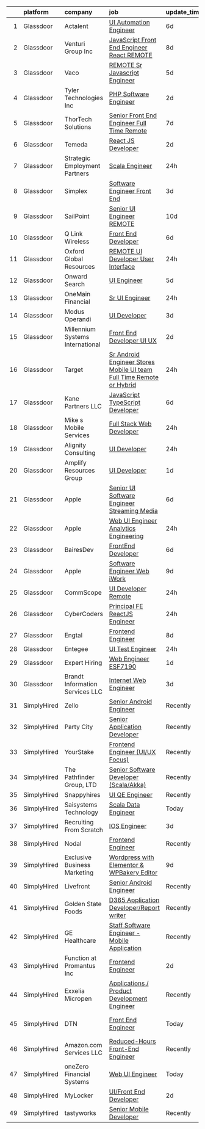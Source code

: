 

|    | platform    | company                          | job                                                                                                                                                                                                                                                                                                                                                                                                                                                                                                                                                                                                                                                                                                                                                                                                                                                                                                                                                                                                                                                                                                                                                                                                                                                                                                                                                                                      | update_time   | location               |
|---:|:------------|:---------------------------------|:-----------------------------------------------------------------------------------------------------------------------------------------------------------------------------------------------------------------------------------------------------------------------------------------------------------------------------------------------------------------------------------------------------------------------------------------------------------------------------------------------------------------------------------------------------------------------------------------------------------------------------------------------------------------------------------------------------------------------------------------------------------------------------------------------------------------------------------------------------------------------------------------------------------------------------------------------------------------------------------------------------------------------------------------------------------------------------------------------------------------------------------------------------------------------------------------------------------------------------------------------------------------------------------------------------------------------------------------------------------------------------------------|:--------------|:-----------------------|
|  1 | Glassdoor   | Actalent                         | [UI Automation Engineer](https://www.glassdoor.com/partner/jobListing.htm?pos=115&ao=1110586&s=58&guid=0000018224b510b1b21641cfe596c8bd&src=GD_JOB_AD&t=SR&vt=w&ea=1&cs=1_d5a6f396&cb=1658473222999&jobListingId=1008008704151&cpc=FAE5E775D180B2FB&jrtk=3-0-1g8iba4dckbkg801-1g8iba4dqjflt800-c61400eb551d8cdf--6NYlbfkN0ChYVx_I3yfZ_JDY3EFoivtqvi_stwnZ_kRt8Dowt_l_d1ydueao4NE-oUleRJ4yhi2hlXaz38KOpX6Ttv8sUniqF9q8h-tV9LBw_Lmt0RpqH41D1e85TM51CU8QXaYdw_gj4O6zIsgaYURo0vLyj1ynvM16OVDzGF94E2-qqXfYZdx8r6ZubTQP3S01c-mIHHjoZckCqAL8rITscMuJi43LJUsduVJ2PjopIe94sExUTAQWJjMZbEOs7z1LjrS2WF0w0ziDlJV_0i8-Rp3rcu3naUGzcLtd-5pJ9yM6Nncm4WxGp_02CdwsV_iVxImTA6QBGzbYYtf660Ve1v17IBUFXvbzD_4G99HkU0QbUgIu1JRH_VegcQlUp54kkUWAWvCE2-gI2I-VF0kEhizVr_eNA4b1Is_Lax1HrnvslgoLViUG4Y8uQVTi4x6CNtMm7Gbdnklq-T84wCK50No4OCb-x_Wp61oEAvw_2yzsxc3MUM6RsN4ZfDfigCt7gKNWJeHWnm4R5hhn0WsnRxqzokrLYsOjAcJhJc2f1GVPQZfjB9ubNvK2FwAx6CQuJriw6Vs-HrVCniyk770IGsXcxZvyjH1zBBq0-VBvUNQ-HzPmRNoD2iIKHPFcC2p7eu2Y33Tx3542yRNit4qwUOJ6jWHNGXF1y5UQQ4ZApzU65MfhThkAQ_64gvG6yh_A3wpavPJzfaAvuHrh0p5jyCwWkpYkSmOaeBr0CnhaifOWKjvC0G1k-km_VLIrkIeo0ky9HqfsyFCgzq-646VLkIj1zrX0bLnpUt0IZtMOrOQtgih6deh6D93cnc-uB9dl5lhbpQh21JtdJlQwz56d3xHBwHEWyqalQvHvzVgAd9HTqubCYRCEfCkR6M-zlnurc3pgRQ_TfZhI7Hbz5N2EdW0tq7lDUNY_C9Y7cWsKI1rfny8K0u2S5gf5vu2-n2-UcnIOpH_Id4ElLmW0_2LWEmbfRufRpd3NNwFBYA%3D)                          | 6d            | Seattle, WA            |
|  2 | Glassdoor   | Venturi Group Inc                | [JavaScript Front End Engineer  React    REMOTE](https://www.glassdoor.com/partner/jobListing.htm?pos=126&ao=1110586&s=58&guid=0000018224b510b1b21641cfe596c8bd&src=GD_JOB_AD&t=SR&vt=w&ea=1&cs=1_807a8969&cb=1658473223000&jobListingId=1008003662552&cpc=217C45A42544DB93&jrtk=3-0-1g8iba4dckbkg801-1g8iba4dqjflt800-5c933ac3a1279c96--6NYlbfkN0DiMBqcaSMT8lrn_viPgFID_2aewekq0duxyJS2DdWDl6I0UnuoC7mcAdBs-ATn3cSwn8WuNjmx-fOFLiLkCZfac4LSAhWQH4BS4WfQpMmfWlfIujQatGOSOvvTnTl0_GAf9LWOxJettPw-uzHEkq2usXGhUawsNTMoZdvMppTyITUpQ4p9Zea8cPe2h7VFa6G2WzUl8vD6-zY-DIY-nGfu5f7Rv1iiYrR8P4srxYm5mBd4VFFoE_BUESVsOisbE_jKMmSwyvnDOfwciBUQ6XqaIvS8hFTxrGaaSYZ9B7jnpI2yaJOd_BuzrrGRpIxdXd27sQbpPGlbgqtUftL6QE45UAA_GkP6ZK7KI7CpYiy11pIqCfV0hwOMHwHYXeSTV2Mwt2StG2L8mzHGrLHWeJrfFscvsdYBDpnX0h6TN27bQz0QOBO0lITE9Sg2R33X8cEvvsUxuNhe1MRaG7X2BSda_sV4mVRN8svxDXObt2SEm6pf8BgkNj-ouITyrFUJS_Y-Etm-tZa5mWBCHPs15wIHdV58dyrtvYXgGbZnDNr8-w%3D%3D)                                                                                                                                                                                                                                                                                                                                                                                                                                                    | 8d            | Remote                 |
|  3 | Glassdoor   | Vaco                             | [REMOTE  Sr  Javascript Engineer](https://www.glassdoor.com/partner/jobListing.htm?pos=127&ao=1110586&s=58&guid=0000018224b510b1b21641cfe596c8bd&src=GD_JOB_AD&t=SR&vt=w&ea=1&cs=1_3b1ca676&cb=1658473223000&jobListingId=1008009831371&cpc=8795CF9063CD573D&jrtk=3-0-1g8iba4dckbkg801-1g8iba4dqjflt800-e9c7ce847634206d--6NYlbfkN0D_sybMACCpf9B-677oK5j6rPldVB6BlrVvFjO_o-GJZbzuF-qh4PxErFUqfUsv_6tH-pTfSyuE-RswQ3Ue_Mym22RGRQoUw_Y4neaRtnSxZKLemb9Y2KFC93KwtXzSWHj-hejYU84wxAAjm__tproOlfSXRc5zUa9xGbnYu-uRZXb6wmH7on_XnfPdC3CTWGyhCfZN7ybK3Xq26QIchR9rAsTNRvpX59vHknKy6dnIxiR4dGPdwJWfMwRAJOQ2XK1cFLFxYIQCG75MVOA2eS-ng6gokEAfXwxfRKuF2zN8h01c8GOF5jq5gucZ85MoQ71qaZTzTX4jyaV5JXCO7lbSMklxaWzijdhmoNPBa8lRdc2BPdCE7R41g1vrVLAaQiPQhBSpbGH-mkQyIxxY8-UtbVNRvCHoug-n1rxbnC1NGabir_1vhge7YhWsr9px52iIBr_J0H94zxk2lCLlPkgARGe8cO5CJGJBja8fG2rKM3wqqWRM_QsmiMhJkj4sP9DmM2dTGlxFWhPTnhf7lp2__B9LfFMTi3A_8tUupeuG0g%3D%3D)                                                                                                                                                                                                                                                                                                                                                                                                                                                                   | 5d            | Remote                 |
|  4 | Glassdoor   | Tyler Technologies  Inc          | [PHP Software Engineer](https://www.glassdoor.com/partner/jobListing.htm?pos=114&ao=1110586&s=58&guid=0000018224b510b1b21641cfe596c8bd&src=GD_JOB_AD&t=SR&vt=w&cs=1_07e77e74&cb=1658473222998&jobListingId=1008015183697&cpc=39721386339D0809&jrtk=3-0-1g8iba4dckbkg801-1g8iba4dqjflt800-a86444fc347fdccb--6NYlbfkN0CeE3Wp1M-8tH35RiH3f1Z9bIMggqs9mWwktycFHRXbIf7vsqZ4_y01ylFrHTYta8MJdbhBnWI4z1QANIHVbS2zlSavcoDcNBZibE4RYrmOR1Spy219cBCRVjZGIq4GYm2LylEq8EzvvIqP3Djg02py-kMzpGWWW4dP7AzOLMtzUo7sTEw0hFnwMcfqDyCX90oEf9kzzOKv3pQdrzZUiVngjcfmj4NwwtGQo4LFJY3r0Mdk9opyHfEWDLDeoEGp0BCc8mzr1OK4aA9Fn2EFEnHNdq4YC0Ui-MdLhYizckpRzWmDIJsiO4cOl4lSnYhbXgdQI4nuy7U7CybnYFciEg17FN8WjubtIksDVuipXuypG8EWPEml7Sur5cdHggpUlQCF2UB2SaHgtOfFsc6lH6uRijmB209fu5ywEIDvER2CuttSDr48dMy45N0rt2M_cNqJ3lxUaNAWZw08neOxwMsry7GBgz4XI3QTVj8TyAQLPJD4LjBN3IlCflsBPICf6Ao-1u5utsh-7BHObqQiajXSsbIbj_di6fz-2VJOy2m9Vf73B-VFo87f)                                                                                                                                                                                                                                                                                                                                                                                                                                                                              | 2d            | Nashville, TN          |
|  5 | Glassdoor   | ThorTech Solutions               | [Senior Front End Engineer  Full Time  Remote](https://www.glassdoor.com/partner/jobListing.htm?pos=109&ao=1110586&s=58&guid=0000018224b510b1b21641cfe596c8bd&src=GD_JOB_AD&t=SR&vt=w&ea=1&cs=1_207d1f69&cb=1658473222998&jobListingId=1008005797594&cpc=84DBBAA61F05C438&jrtk=3-0-1g8iba4dckbkg801-1g8iba4dqjflt800-bafec15f1642a0e5--6NYlbfkN0C01UNaBQ680rhInzVQmCw0TGPaO4jl8CGKEaY9c_l_wjae16HMtBrYJK-2whxdflgD0O6F1TvwVdRqexH5UkmD9Veoxgf6PHjSrwwDOVXiRMxjj0_q1VCagufMCjtyDC_WKyfXRMVL8lIGxj74wWwBGFte-n0DFNSbttc_IkJn8ut3nqe1houzc096mrCL5SO5Wl_8d2AiRH229qQdxGRyVBpq48isrPKV3UrUFJMadhR56Ela7S1K-eQN6G9KNauucYLAf-HYy-_dQLl3d-L56kwUzZrhg_1KFsGG3C0dmoRfkH_phNTCv8jfYsR7yZWs8dmPm2MKyQZoJfxfg0-lNNNHDnvpUM9KBNoVsKuJLmu49hFB65Nzr9L1GbX3cR5hED6i5-DFl-RdwuVA514Ijw1oYjQcMFSv0dTpUGtlpMiGEcx4wfcyHJTfV_lr3I6YR0YBxwG_hyL3WIw_vR4dmTfdumlDAlgtoqLfXzWaZiv2wpWlHP3NyWzleVdqCFoaTTnVfUMzUKZUmqUXXfqgVy-N0QiVJZI%3D)                                                                                                                                                                                                                                                                                                                                                                                                                                                                    | 7d            | Armonk, NY             |
|  6 | Glassdoor   | Temeda                           | [React JS Developer](https://www.glassdoor.com/partner/jobListing.htm?pos=113&ao=1110586&s=58&guid=0000018224b510b1b21641cfe596c8bd&src=GD_JOB_AD&t=SR&vt=w&ea=1&cs=1_358c2647&cb=1658473222999&jobListingId=1008015128299&cpc=7F6F94E2229B3AB5&jrtk=3-0-1g8iba4dckbkg801-1g8iba4dqjflt800-7fea6778d8d634a4--6NYlbfkN0Cdyrb_-SYpjIsC7ShR4LTJruqxAexHI1Km_0W0EzpI0e4uRdYa2eAJs8btTIGmOfMYc0AIGm1oGji9xCD_BIfjoFv7WrSOeX04XFZio3b7X4jjRm4uKTkf2ibFdnFKK902wGA0oBE-4UXjpik8-xCwjIHvwxFNbNLLssPWUSLM7bGAS16chLfRc3-ChYnq_dQhWangmms9iO6LxQVc5-X3v9XgIgWuwMKLw-h4THpEVRcBb3rRTk3bc56kYtjm5yFlP2_B_jGiQtgD5fde1S-EoKGLyYWpQLfRxpInInuqmfAAYebYJdJV5Oqyzz5mkrgrH6PPQyBP8xAPjWgbTJN8-t_ETGpi8CG4-hBOlVCXMiBmQT8xXv5q7YeWdXT1L7jB_XvLC3cdI_hZWpr5_rfoZMuhlBK1fVm49XT2gnZjtLuGpuMPYV_sOFueHFbucVVwv04lllGRv5rlg_eZzFnqAyArwS49Yh8FwTxyCNAPq9epvnx202gNVvvw43XoFxY%3D)                                                                                                                                                                                                                                                                                                                                                                                                                                                                                                                              | 2d            | Remote                 |
|  7 | Glassdoor   | Strategic Employment Partners    | [Scala Engineer](https://www.glassdoor.com/partner/jobListing.htm?pos=102&ao=1110586&s=58&guid=0000018224b510b1b21641cfe596c8bd&src=GD_JOB_AD&t=SR&vt=w&ea=1&cs=1_ad663dcd&cb=1658473222997&jobListingId=1008019975065&cpc=4A43B94DDEA77FFA&jrtk=3-0-1g8iba4dckbkg801-1g8iba4dqjflt800-12403dd04711eb57--6NYlbfkN0B-fTUegnOdPWDV05CiIhIi2qlOzw6WOcAKK9Y9LqNfmkdqQGIHGuk2PQToeSx-GhqLENsqspHLA9-LyuqGwmo75M-UKUd0Xc72WxFcms9mPzGPImgX0K1DSBoJDVaBCj8tIALnrYr2aFBVHXQOQ4E5S5HVuPkY8UtQuLk5Xcd1aE3ohAXG8J9GiNE9u4hSmm7B33_IjkNLPp3Xxyj3GcuTpI0GpI60cjFqR8M9BlzFMURQgGQ6WeyxFFAguZq9WQuCIB5rV7U37Ycxiby4eFau0WWijjZt181TAxmQjsEYFMxU9I2A8w3ZUD74NoCYuE4toG27w5UPvne1U4xLukitkX4U37OEbsNxGuAzAxQ9XvR48Du0cDmvQIo0TBEnCPl-6U4dy_lQJJE2AbXnyNj0jR4GKPNWSH7obnRQuOYcurUPBdFmap23Sx3Uo-VnvJAgPZzt2Df4w7zPsFM1SgZpjTeF_DK60Abv6rH9lK6jeX3FlENf4DnqitlZa5PHMZob0icx5FZf6Q%3D%3D)                                                                                                                                                                                                                                                                                                                                                                                                                                                                                                                    | 24h           | Remote                 |
|  8 | Glassdoor   | Simplex                          | [Software Engineer   Front End](https://www.glassdoor.com/partner/jobListing.htm?pos=130&ao=1110586&s=58&guid=0000018224b510b1b21641cfe596c8bd&src=GD_JOB_AD&t=SR&vt=w&ea=1&cs=1_cf69ae2c&cb=1658473223001&jobListingId=1008012684848&cpc=4F748F1840550ABC&jrtk=3-0-1g8iba4dckbkg801-1g8iba4dqjflt800-0362bc589074df7d--6NYlbfkN0AKXGaiplK0NhmDwG5amTlm5UJ1uyQpTiT6b7Yfiq_d5IZF27rf16l0c-ZVOAEiLpO_XVoxuGoIOTMVYzQeUr8Mm61s1TsDMCLjqWiT9_84er9XyS8kVbvVQJ0Ax448YDiQJiK01xMIN8KFa5kUKHD8A26XmFwF087qvwrh9rN8Otzkkod8QBvVH7s6mqsGbH3V8aItcOv7oyRGfS53bt5hMljqYQaoQMestpVwnXHtDgGrppSBZ_hxvQKugIIdXfxZWPl2mwATPGC2rQl8ZtYia_kZVn6V-j-EErVWYjjmTKmydvLSrctyGhx_dyfGdtMLdTuJVVi8opxJG2Ad6yVkFktx21IkXtCQKCGc8zq1P3qnR-IgjXX8u-pVTLHwH7den3u_TsXbAVxT-jsgZu4fM18JXEVCCTGknweJ-CUa__pF88zeVu1X7Hxdp25DCBPfEL4A0DhyrG3AQO1YyqDz)                                                                                                                                                                                                                                                                                                                                                                                                                                                                                                                                                                 | 3d            | New York, NY           |
|  9 | Glassdoor   | SailPoint                        | [Senior UI Engineer   REMOTE](https://www.glassdoor.com/partner/jobListing.htm?pos=104&ao=1110586&s=58&guid=0000018224b510b1b21641cfe596c8bd&src=GD_JOB_AD&t=SR&vt=w&ea=1&cs=1_2e56c79b&cb=1658473222997&jobListingId=1007997950653&cpc=B101C867B3EF2D75&jrtk=3-0-1g8iba4dckbkg801-1g8iba4dqjflt800-da746abb82e598a9--6NYlbfkN0BWug6gvaDrKE_xqA98tMcayc5-27cNW3yaEpb9ne-uVwYUiDOdfuA0JB_4EmToeSQNKRGJn_mxcKaiYWs0QHVM9qcqFYQp4pJp7b-sKOEAPQGJaRfu2IQeFcJ_UhIm7j5qXlBUdIuO11klCVdEv-uMxUlYDHMoO-UhyfSPFF-hNU8j_JgI-UtLjmsPrshkMt-B0xKBUKzXm031YS2IlAEX4of6B67OKKkos5yhqdgxZ26BXFsAail4sr5kRYwlQgyvegtV1hthYr9jl0SdJ1fLmJ8ZwZKUbl7q8BDYHOG6zCwo9f505_wCWb0_tCBKLzbB_lsuGNmlqekaQ9eL7zHi4FmdPjHjb9A-PX97rI7Z9YD01FyaIrFS3mT-LoUmf8dnFExpHF-5i-EIukp0fxEpMrDg4hddleHnEljiOzkENxZea1MindVLOCOy8iC3sNVv6yhviOsFBD6bs3dEHXpBbaVXmcFBe5sN1iCsPJQy-oDDzZa-T2-yICnSFT2kIS123sHog5ljbw%3D%3D)                                                                                                                                                                                                                                                                                                                                                                                                                                                                                                       | 10d           | Remote                 |
| 10 | Glassdoor   | Q Link Wireless                  | [Front End Developer](https://www.glassdoor.com/partner/jobListing.htm?pos=118&ao=1110586&s=58&guid=0000018224b510b1b21641cfe596c8bd&src=GD_JOB_AD&t=SR&vt=w&ea=1&cs=1_3841489c&cb=1658473222999&jobListingId=1008008574780&cpc=45DC3EB807283E85&jrtk=3-0-1g8iba4dckbkg801-1g8iba4dqjflt800-25804d75621ec847--6NYlbfkN0C1n-7uwLBmXreK9Hz04i1NaXR3ByHk8AHoFYtQOHcucngvnIPUUd2dSXEGwNcW9Ip44bULkHlXVC5kmod5Vr1ccHNrsbyIilB5iBnAMYJxREXRsXXUgDREwRquOzjWN_29ej8I5ZD9Dc7v-lny0eL_gso5y2jn3ra0YMRTn9sgQG7qx-jPEH9l9AWSWEc4bhEXUvvDjsYxrjVRZf1CPALJeTCmrZH7htEf9PxG1HyhRMvT3ZDoge7krVdc-v6G4AWkD71Q7-c0vFEduPvI04vIFJNQvDaOyGV5xlEvP262P9i0VKWybDUQckyjCGJDbEJ1JoiKCa0AnQv2ruKUXJEiWzl7H5dgdWAw-WJMXj1KRa3mw8L839bQ9ocZXxzaX12KU04js8aREGJdMVQV2voN6C3NdG5iDX5xnuvXiqA-FyJ1oY-EvxMoEYtA5x0UtXory9E9iiaJQsRrnI5wsttyAF1-nj1OzeYETjLi7W75-byeRvjc2ACQh-vjwpkgzEk%3D)                                                                                                                                                                                                                                                                                                                                                                                                                                                                                                                             | 6d            | Dania Beach, FL        |
| 11 | Glassdoor   | Oxford Global Resources          | [REMOTE   UI Developer  User Interface ](https://www.glassdoor.com/partner/jobListing.htm?pos=122&ao=1110586&s=58&guid=0000018224b510b1b21641cfe596c8bd&src=GD_JOB_AD&t=SR&vt=w&ea=1&cs=1_62d29e1d&cb=1658473223000&jobListingId=1008021286072&cpc=56C4EA4A1A191A49&jrtk=3-0-1g8iba4dckbkg801-1g8iba4dqjflt800-293e85fbe69d3a5e--6NYlbfkN0D38dVY1HiwVlRJ2sgHwoll4iKvb8KzfDOOcqRKKsqQYBdEVI9w2agCyPdJw2s4TQooutrOuAD_sP5ZDYDkgWUP4vCbQ7msjzdftTPqk-kiyjRLyxTMC20cE_WC7FErNrjOfGWZMcJgk7rLlireonrya6FrqF7-GFKoFW68iW_N1X3kbwt8y7Lz1WF_7wWHXo47x36c2vB_lGDRH-9l-T6dYat1CoSW2MmVyWJ9CKOnMfrU6Zhn9Ws93ys7C0qGjOzBbZHqHVYLILEGu3G1ZwZXc9gWENpMBf2Lz_cZqFpJ2Pcb7n17LpAgeZ0Q1oqbMlH0LpsqvHNa5WVs6_LyxNjQxlPGW1ipoCJrrAidEvZOoM2jdYicqn6S4GJvlXYxzE7V8SGoCpY-4rdu8Co34r_txj6hZOzrmH56h0RXydRrXECZ5zQAPJaFVddjYY3eRmGikpAr1LAnK00Ir64_mzuw-aG-bH6srjgEAyMFrB-pEPxvagMv9x9h7TSWCyCJb7bFgQrlQLQv8keh_RK88yey)                                                                                                                                                                                                                                                                                                                                                                                                                                                                                        | 24h           | Remote                 |
| 12 | Glassdoor   | Onward Search                    | [UI Engineer](https://www.glassdoor.com/partner/jobListing.htm?pos=124&ao=1110586&s=58&guid=0000018224b510b1b21641cfe596c8bd&src=GD_JOB_AD&t=SR&vt=w&cs=1_fbf632ea&cb=1658473223000&jobListingId=1008009859114&cpc=44CD5376B8534B8F&jrtk=3-0-1g8iba4dckbkg801-1g8iba4dqjflt800-f8c9ace52ce8b0af--6NYlbfkN0B7YoEZZ2QAGDyEGGmBPAUWSHc1Mt3sMCn9FehKcWA3w8FH2hNAUDUUAF3DNhQFSEj6esjWeII3PznKFg_0DcPZIKT9K9Sb3wnDWq7pmwLDEVAlPhqYUKMh3-bjtGMpHmtrq16VI1Pv0IsS8ypgn12yN9fUmO3J3n9LkPAMKgejF9YHPtOHiUwRP-1dWQ-vgZ01QtxaFN6UcBncMRz_7UqeuQ-t4AIRWpofJFeYLye9Ok8QpGDxQdWDFZKY12LG8HR8RcvNQ_b4CiM5yUeOwjdE8W0OBFhT9fvt5rze3Z8NlexJLqQvS5ae9NStKOmfX42GZCpHj7hacbh4x1W8R4bEnCw2HDqknJ2KD3wULja8yB-b2kbQqiBgdFzn7aOt5mHcjuhxnDCZD8wO4YkQeFz7BfXwPa8TOwZ5fs9wIIv5RP9RpXjg0j-WwhqVgZTggXOAGPPQeqRIVsjc9FF7sT3-T7mXc0fvDN9kY9UfhfiiGn6dGWdCSDiJUrmsefvhzjnbk-Z4koceEs1gUrCOGcYAfiSNN8KXrnFI0skJTG23nDGnkJW2y5IOPMrQJ4qqVtOB2RlD7DXJxVNROz84j0rw0xqBhWPgTBK2ONiSDoth4EM0TTstnpayakfEPB-DUECGA02MeQG85v1sEd8BDPI9gDe382Dp9jIB9llwdWORcMJTYLkdj2gR25rrb2I9KCYdGE3e6l5HI_MIeZUJqtWkBOXFE_JseYZMK8Sy7r5op6qte3XKo8iiMQy9LRGUasKV4ZQj8au7W6eAYpqWWDZKtVdQ26UlNYKSIGw9Qrl0vb-C3oVeUrQsxg1qDhPif4tI_2XZzxK39jcA4X_zLlerrV0tUzTihQYjLNwL1r9YslLMZGXSyNAK0YXgd4kvGBwxQB8LLsovsEifibEs5tl0sMhyS1ZIrcJ1PW_n_FA46jgJiEa6ZF5mPUb1AJRCuHa_A8TmagShzc7zvNHz_grRkSmNpmKI-zx5cZP8VmBiGw%3D%3D)                            | 5d            | Novato, CA             |
| 13 | Glassdoor   | OneMain Financial                | [Sr  UI Engineer](https://www.glassdoor.com/partner/jobListing.htm?pos=103&ao=1110586&s=58&guid=0000018224b510b1b21641cfe596c8bd&src=GD_JOB_AD&t=SR&vt=w&cs=1_16c0750b&cb=1658473222997&jobListingId=1008020852221&cpc=19A63F97CDAE9B19&jrtk=3-0-1g8iba4dckbkg801-1g8iba4dqjflt800-962462d42e6d5ed1--6NYlbfkN0Bjlu5n-gv5HO0Uw8oUWkLCzq7-4ueCq4bqHo-b0jTNgEo79qTxKEF1eiLEZ0uE3qdRw9DbDjT2pXu1rVj0ato9Vylcz7iq9CVxmdWDtnmkK7hy72f0wRejuGIT90shkifNCfWCixg0wW_IeG-EPE1uhPZz4BV-1QjZHBc9W_lxG_fiJ1sPPcVoaz5J6MHYrp0rvWpS5fHTKuB0l-gJSdi5QeOPrL1z46Z3czMotbypxms5EK0QNhJajT_OhECd5tE9b5NSDQ-OA0Ng5wI3mY3BzSnZrwibL8xj_--Sy3cbdnNb7jP_UuowsbeFgPCydkZKS_jUAaX9DrD-E6lnf2ZvxCrbDpdRvnyzUp-e2mGaeVMR-p87PKbTcKM9jf78jj3-27YmBIy-oldpVgpLOkT41TldOOGJQLZHTHdp7HlVCanjCMVBZNyO3hgJqJhJTAQ%3D)                                                                                                                                                                                                                                                                                                                                                                                                                                                                                                                                                                                                      | 24h           | New York, NY           |
| 14 | Glassdoor   | Modus Operandi                   | [UI Developer](https://www.glassdoor.com/partner/jobListing.htm?pos=119&ao=1110586&s=58&guid=0000018224b510b1b21641cfe596c8bd&src=GD_JOB_AD&t=SR&vt=w&ea=1&cs=1_9595b13c&cb=1658473222999&jobListingId=1008012279362&cpc=B076152010A3B66C&jrtk=3-0-1g8iba4dckbkg801-1g8iba4dqjflt800-6fb1ae2b76a82317--6NYlbfkN0CGwIQadUnRf2nG-S9parQjdaF7W9YYm0XnFa2HJZiM1XOlFKcrMermjw0cS7YWOxT-7neEZg1m7MRItcSSvC2JzmUkUe9iOWca0o0oWtUfFgOAQBOB1iklbVA1SJLiJ5riDAZikXISLnBc0juhq6Os9JUwK7YY2JXrT042Jkm24wJgfD0ys6V_fcJ9G79XOImrJKDo_F5v7oatCHCbBBDJyxshiICEeZ85E2RUr3ZZTaq4orijtjRXOyfux8cyn50phtHs9_PE4DN_DfXb777vKgKucciTWMHauyrtutZPV6P1OHeR38QNMcfnT-XbkaPMaDxm9dPsJlTbZ0ADTQsx4g9-cWzUsQUWhgZpBDv4njO-tzKrmm0cIIACO-2Ug0FACGZgUes4WyJnXjHKNIJIaZSRzaBDoPne0zx5cqdsvM1IeV4knazUB7bH8YPqfLEkg62zOa-qthT66P2R-2iqeWL8M8Ey7YKz0jeBnanRsDc07cruzJkBgYZT4XCGsbU%3D)                                                                                                                                                                                                                                                                                                                                                                                                                                                                                                                                    | 3d            | Melbourne, FL          |
| 15 | Glassdoor   | Millennium Systems International | [Front End Developer UI UX](https://www.glassdoor.com/partner/jobListing.htm?pos=112&ao=1110586&s=58&guid=0000018224b510b1b21641cfe596c8bd&src=GD_JOB_AD&t=SR&vt=w&ea=1&cs=1_57b26cd7&cb=1658473222999&jobListingId=1008014657053&cpc=75B6770C194DCF89&jrtk=3-0-1g8iba4dckbkg801-1g8iba4dqjflt800-7461c59fc518f2d5--6NYlbfkN0CcKm41V5mY585z3dxldaVsVp_0JeE3YuEDWpj_pkfhOpMO2hPjlOuwUcEuNZVtorM0sHhkDt_Tcu9jBDCfKXJQAgXfgN1VkuQ0u7uQgk67PwqwkmITVC_MYCmmw58rIWI6uUoD6gbgH-dlIwjL2cY-E9M-9sKRRNSxbNbxh4GcL4T1qznjDd4ZgHT4nG12odNouAAS_ebevIDL1awRdakByqGKsGzptedXoTLKwZ_BFsx0WYhW34dGlD0QsygTYl56ss96Ul2WiERwcNkJ-klEdp9U73gFf1QEqtHaZcxR3lD-VoOcJNZkwgw-XMcRV2JOS3K2ST8I9YLDVAfFDmINyJ17dIumuPHmUunt_v8Y0dC-af3cGhjDRin6j-Q4V8tUt69KU6rlr93fpsM9RvKZjgdAeaLQxaJveu6t4da9jN64wUuKEOT4hU6dG4qEMgKIgrWRLm7Q6b8Mxi48qyyIzt7aToLgZomk8iJY1IDVjrOf9n8zYL4UxPYiYWJfGBM%3D)                                                                                                                                                                                                                                                                                                                                                                                                                                                                                                                       | 2d            | Remote                 |
| 16 | Glassdoor   | Target                           | [Sr  Android Engineer   Stores Mobile UI team  Full Time Remote or Hybrid ](https://www.glassdoor.com/partner/jobListing.htm?pos=107&ao=1110586&s=58&guid=0000018224b510b1b21641cfe596c8bd&src=GD_JOB_AD&t=SR&vt=w&cs=1_ccc56eaa&cb=1658473222997&jobListingId=1008021065519&cpc=1641D5D5536C06B6&jrtk=3-0-1g8iba4dckbkg801-1g8iba4dqjflt800-10aadd8ce7892304--6NYlbfkN0AgONBeCfCTVljpwzR96jFX3mtyFC--n153CYnqiKkqIbEzGownH_L0_wgVvmdp1a2Try-HdSHWc6DMldgixwjNVKL72KIYvkPyo2wTwV5b6HpnAIi9fFPuT55ZaM_exO_847-aN9YZf91RUyC3T1tPkVoYOweGoSXqNcz_K4RR22nul1nKl6DdhraSEtRjPjjQ0U_8c-1_7m7F4CYKR2vN7PSdWdQ497ERTwCzeEXYUt8Mcbu0Nr9GK3Vf2H9KhUoIvwpjp82J_Rc1cuwFdgxWQ6bR2DqQaHkR-n-qS7QGMI0_cbrYWeY_paBrrfVSWmtaWmC4NtCkEvrvO80h9m5Y7XyWfZwpYRwG34wGdt46vU_K3MB4wcMAVDjRJsWnGayTG7ft9qSPAQiN0t2FvpjCnUFS1RjbwTVAz4NT7YaW1C5_Ln-bPjlRTqZPbgfACo4%3D)                                                                                                                                                                                                                                                                                                                                                                                                                                                                                                                                            | 24h           | Brooklyn Park, MN      |
| 17 | Glassdoor   | Kane Partners LLC                | [JavaScript  TypeScript  Developer](https://www.glassdoor.com/partner/jobListing.htm?pos=129&ao=1110586&s=58&guid=0000018224b510b1b21641cfe596c8bd&src=GD_JOB_AD&t=SR&vt=w&ea=1&cs=1_d5d6df4f&cb=1658473223000&jobListingId=1008008951186&cpc=C891152315FA1AD8&jrtk=3-0-1g8iba4dckbkg801-1g8iba4dqjflt800-718565a69c7ebba0--6NYlbfkN0Cqv0TaXB1315BlNYUUsQBwFmZaS8YmtZW0EaZAmkSQkIbRnvYMG0HDioWI4uXODtWttj4FMmuSvt77WheqRyNhwIPbC_AaXM5_8bUfAevPQ0mXLq2kkpQeEWnTbW125J-dwcJJLkNsUY3YQzKJrd-mfvlunHCQcjtLeL9R51To0zzSE-yWHC8HesDS700s-911ndl48U5qwVD_nEB938clSdQ958SMyFwAzNpAXolpOAgxv_udGJ1sfTDVEjDyUXFCu1CrZEGm-TB8Rf24sKWOo2pB81U2vXAZhnDESvitWuzqD8wOH8U4c0Z538lh2blfIlExDhpji6ttjBqGFfg2aq0FsdUd3Wm-6kw4h79QLAaggeDl4EWPVfOJa3J2-QtNiu6yWkiYu-XqY862_rmPu3cMKWfd38IJ_EpCdb4ZqEbmmMgZp11K8uNhrbAOYRk88E5edf8Ixvz7MClQIJ7ZHnVrx3-fNbpCJLGg6f8oIrkLItnD46TtYtZfegCsynz46C0lqRcvrRz62lLDQYmH)                                                                                                                                                                                                                                                                                                                                                                                                                                                                                             | 6d            | Remote                 |
| 18 | Glassdoor   | Mike s Mobile Services           | [Full Stack Web Developer](https://www.glassdoor.com/partner/jobListing.htm?pos=111&ao=1110586&s=58&guid=0000018224b510b1b21641cfe596c8bd&src=GD_JOB_AD&t=SR&vt=w&ea=1&cs=1_a4077bb0&cb=1658473222998&jobListingId=1008021038192&cpc=E509DD49A6927373&jrtk=3-0-1g8iba4dckbkg801-1g8iba4dqjflt800-4cfe08b237745f18--6NYlbfkN0AkefyGwZ2gRHdzQ422G1FIXaspQDFJHSgTDOxO3nJPdhbtKXtCjZ0h4bRcDdKDFB28ARDJZc2o94d9P9uEh6v4M-brYCYdg-T--RmaVnoel5hau8ZwS7r7Ughk10DjWmCTb4Vi6IqyLbSKrF_L4IwZWbHXbTpaaryG8u95en2b9MiVzefVJlUikLooAHt2dUxB6GECGAb6iALU78lUo_wNzGdXq4reb0YUZ1KYJor6Vo4bphERsE8SvlNa1dONCJmwNcTuZSDJxKBLCnxdb9IXanxkYDwhwM7imcjE5qH01zTOvn-jPzip9Ozj3aZ1pD18rUszKTMjro4F0Fl0SWD12JjXFdY9Zoqkq-RMjoaLvPFjae4PIdZ1mHqgFNM-_yMya1MkjTVGtZllPUjUk097fAd0GETfCbMTUeYbPKarYAhFVU7ioz3-RwRFIHuL9H9GcesWbWg0Lk5deyt3ljeXMcyBSQYu7DidNbd3PGwPIwXOeYJP4_3QNDOdf1qxSk-vAlBNWUswgw%3D%3D)                                                                                                                                                                                                                                                                                                                                                                                                                                                                                                          | 24h           | Remote                 |
| 19 | Glassdoor   | Alignity Consulting              | [UI Developer](https://www.glassdoor.com/partner/jobListing.htm?pos=128&ao=1110586&s=58&guid=0000018224b510b1b21641cfe596c8bd&src=GD_JOB_AD&t=SR&vt=w&ea=1&cs=1_b175745e&cb=1658473223000&jobListingId=1008019948950&cpc=47CFDC01B3F81FAC&jrtk=3-0-1g8iba4dckbkg801-1g8iba4dqjflt800-2629e478b085fd54--6NYlbfkN0BesqVlYKpv96wEsAU7jswuCPWXKv2pRGcscBVLyP6eCO2dkYrgCvfAzh2cJgcwoa3g3DQHnZRHWBt5-3xSXi4T8S2zla8b2QIyPaDGQl1LWTu8y82VFeZ43Q6zLEnTKodF-GM9zKQ0w-UCToig9k7WgThW7J3KODtaP4RJi1zGNg6HkrpSmGLyH4Ghg4DHdt-LBlSqGgrErbLAWB4hWCMrnQbSBzXDkROA70gwHe8F6KghlQU0pObU32Y2kzSGoD_5NJvYwWo_fJWiWfZoc2boNCm7kU1RnT1MwNLwCfSsIkgYNRohMxzACMrgTDyfO4ApvcH3tqg_KwGNDlodmTJtZ99s3pTPyG4m87NQDdh2v9EA9rsfwsVe3y_v9pIzT02lmka1EG9sWRA7v6Jwi48fR8oqZWfcV6kk9MGk5KT3wJCFXLo6PSDuT-Qcmd95_m_M7itLWLS0aqQHL-24Bj56WC-NC0ZMzcbWxJ1PpGtsJTM_Von1KfSRkqpYlnSqC78%3D)                                                                                                                                                                                                                                                                                                                                                                                                                                                                                                                                    | 24h           | Remote                 |
| 20 | Glassdoor   | Amplify Resources Group          | [UI Developer](https://www.glassdoor.com/partner/jobListing.htm?pos=116&ao=1110586&s=58&guid=0000018224b510b1b21641cfe596c8bd&src=GD_JOB_AD&t=SR&vt=w&ea=1&cs=1_fcda780c&cb=1658473222999&jobListingId=1008017651988&cpc=009A9C8147DF705D&jrtk=3-0-1g8iba4dckbkg801-1g8iba4dqjflt800-cd567a43c16a27ec--6NYlbfkN0Bj_yAdXqV9sNZMluD4W1qDiC6ik-X4VekuI90LVrxgbO7wrsARndsyBaznzRY1NGOUZf0z64qeyWKyBBujbCcWgWJl2-FLIS-GvEkBRwkrAgWl1lwH1roA5MGyHsR9b1yCdRPIgeNlgeZVa3rZfqG6lAcmd8owcWi1-rpX-RKYnwJK_tOPCpiWFQHJ6e824XeOl-2oYtH4h5zrf1dB-N5JoFk27QWRKp4L4fTYjgf-SXESx3a0EUabjIg9U-6j2gmUgXesBscoRF6Gvd5yIYSdBfA9FuD9nFqS0xzCEmgawfeSR0fiK4uZHqfOQq_xNYUo6CtFHMaEABNso83aOaOzARX556_lVKSMVNvndVSdedul4GWqUdTysgpBRHb_g1ToSf1bpDEeqSrJtFFegvBEHm0xQpOwhdQqrPdM541NgeiLFRKep7BN-rcxGx6xXJG74qOqLbEaDjHw_eJ_3XqVko8YZzvI4IE6hoSTw-9nzWNghowZSl30N1IOHCLBhkONMuvCiD1kYQ%3D%3D)                                                                                                                                                                                                                                                                                                                                                                                                                                                                                                                      | 1d            | Remote                 |
| 21 | Glassdoor   | Apple                            | [Senior UI Software Engineer   Streaming Media](https://www.glassdoor.com/partner/jobListing.htm?pos=121&ao=1110586&s=58&guid=0000018224b510b1b21641cfe596c8bd&src=GD_JOB_AD&t=SR&vt=w&cs=1_98d6d9a0&cb=1658473222999&jobListingId=1008009138581&cpc=334ABAF5D42DC775&jrtk=3-0-1g8iba4dckbkg801-1g8iba4dqjflt800-53806b7304ece9b6--6NYlbfkN0BvKrLyj5gPmtZO9T8euul8TCxuuKNOtzRJOomxnwSEodTz2Bc-sPZlC5mDe-NOaJhD_Bkt0MftzXxVVhE5QSoq0j-mqEYEfrMqSTeR_Udr-rBirqwWCGI60nd54_LyahsxwlmMopjDvdJ_AyPnwAweD8pfBRa0SzlxvVlj_U8qHfD1zMeILwNVVC3h7UONIq1MMLY7IAwaWxokW5KyqUVVsjuLDuE1XIMZdaW0yziExOLdBxabec4Fm-455dL7fS_PFJ_8nx7SGKOvUlghq-zsQ4ZaR0zING5TCQV0xUrr3zQL2FeFHlSP_G6mqRyMNcinNyH_htt-epjuGibnrHZ1e8foc4YBz2SERH-6hF30LYD1lLyYuL-Fq92QmRu3fH48qa8QxQeh6JpCn3t0vW2EnZ_kav6UPcO6RjfMHIC2mXcLDiCKxbXBzGxn8JwVRC570tVcQWA__kiJxAvc6qUJXiQdLoWo_oZVSRR67usAIuPKwHYGyhoNldHSLnA2og28myyXDN51lVRecFthp-ChxlRLFqg2F0vS3eQSVTzJ9O1-NWch4o155zFEWpEu9NhqO_Mq3bByhVp9rgFg2Hz-LUw-9X02Ow-FfdNrhbJzGtv00BPzzGudxvtat8BDX43OvP6LmB8bRIglW0y_NoXzHoWHBjYtWaOWqzpPboDrpH7dzjsGOHNMwCsD1OdIZNs8QKPmKpYWAIkphal-5HWc5sAxHrb1ZzJ5ELBOSWpoxJD-j0N-mRrmdE5TT4wJdaRzPXyN4BBEB1DbES9oYarUXYVhzDcpd-lg6ewPX5IHlLdKfWPl4I329E709hETrVqXr6BHSWT7xU73O4qZjxxwcg05r9VaOs5k-ntGm4h8iZFRWhvo2UnXb7qTTzUQAha2nWvTM9zVWxIJldFmE2HhTms4rpm18tKknaukYhf0UDiGB4E0GNqLzz4uPUxcQI2EmvhTzE5CB97QJEG_ru9tcONmzOZDGAE%3D)        | 6d            | San Diego, CA          |
| 22 | Glassdoor   | Apple                            | [Web UI Engineer   Analytics Engineering](https://www.glassdoor.com/partner/jobListing.htm?pos=108&ao=1110586&s=58&guid=0000018224b510b1b21641cfe596c8bd&src=GD_JOB_AD&t=SR&vt=w&cs=1_d6619e01&cb=1658473222997&jobListingId=1008019302577&cpc=A65DF3A704A48F9B&jrtk=3-0-1g8iba4dckbkg801-1g8iba4dqjflt800-824c9eeae2ed8130--6NYlbfkN0BvKrLyj5gPmtZO9T8euul8TCxuuKNOtzRJOomxnwSEodTz2Bc-sPZl1dBMH13w-jO1aPkVKB5orZJf4nhMy5lhodg1zhO6AkYIWqEB5GRx5c1wZBQgey4AG2tLcxdhnxw-xS-38Ak0uNJSLhsGlkmxCjNjLmhvRA9-10ss4cgBpGQeC8lJAFe3Awnu4H2F7ApqweVyxyYZ6VzMhFVcS1J0KrXivdGCSTQBKqM7C9rbzvI6Ev_XuZLOH4I3DA8gsDBjPKjC-v75VuTa8jcZ4MY2avwDsevuS-2LNIplMtl13ky-mi6lBRU-yWU8WfEAMWji_CAr0iDxRW_93fM85kPVP-pporg7778Ab5LKmRexLvviZEtTSdxiGOJINNaSXrtvcZBOUOrapc6O7CcvFqQdrsWQqXFRZF7487jGZmzCMbFzMEQuv31ENwec8ohx0TFlyWVEAQ0S_OqKtegALVkLE7yzkhRDWEHj2lsDeX2mZbm4G4tQdH216BIzLzOTLo3s5yRb4Ms8B6QJfCGicBSuGs4TuyVpq5B88nga4rjppBgmM1p8C9_-e72UYYidkYQBBi7jfKyxuwyHJL_cw65O6S69MNUWFDBJbC7QAQF9qvOcNeS3aaE2Rvmhfkmsic2A6-BO1y3vz29Csx_SdTkaE1L9YvtwJXADpTpXqd5LiLsUOg-zGLqlBoV8UW76j06cujdIPrB9ncm6XiG3jxFlPtaDyR6hIJEJB6E-y_ecBuEQztEgsoZFCUwe24T7cH9jZzSc3nKYRubv3vIO51F_gNUgKsBpHz4ECcwZtReZnxQyrMjDp_61MDOHaFlZWdAQw5HX7IHRKlWGTC9gD4CQpC7XAOzcp--Oej1Z65rMy_ux0rPyWN7EwLhNxgBK7fbZN4kjVn8-MzRmqZys8LvVrtEI_0Ym-r2WtW9rzHFO14R-VbLZII_JY-vhYxi--is4hrdM9KuXVv5sKbre9LLh)                            | 24h           | Seattle, WA            |
| 23 | Glassdoor   | BairesDev                        | [FrontEnd Developer](https://www.glassdoor.com/partner/jobListing.htm?pos=120&ao=1110586&s=58&guid=0000018224b510b1b21641cfe596c8bd&src=GD_JOB_AD&t=SR&vt=w&cs=1_90496db6&cb=1658473222999&jobListingId=1008007951583&cpc=8795CF9063CD573D&jrtk=3-0-1g8iba4dckbkg801-1g8iba4dqjflt800-b053feb7bc5b25e8--6NYlbfkN0BfEGkshao4EhrCCf7LYqKO8VNtf9vkQrewuI3DmTR_-FNjQOZq6FDCm1wcPTrdsPcyRfHPY9jFXTss6eO27UfH-m6XGjW47Gq5eIR1AlAWnSJ9B3VYiGqxGHH5Nt4KwUuztMMjZKBPf2w5JsM4JzxVURvM1ZrFmFarfv5U6liQ4dIc9-9O1g6aqFJCFf297WsREog-Fdi6_fjOdM3zfyaaWvunRDXF40E9CniCSdKmoagN5QgsOwY-He52wQfWA37an2IQNjlqcc2V_F9_bAWtVLYZ6dLZ_t4pItUl2xxnrOXjpdkXFICX8YoTsBYGho2qSvDHapH3cuhXgkw0h2Ex77VztlrmLzKrbwUNkCRwIe_m1aZlNE53HooZJns0XBbpKhL5wwTdBnnKClE2z-aVMQncTpA0cRJmWinMpWE6iaLA-cnr2d1umtXNotmS4pN1VhVk7Mo84FoCXREono9Ofwx0zCQ4OTZjCkOOQvSEMCxiSyzxKdSTf0obnZid-7JbNmw3Pc-G7Z2RAc5qALrmhN58x6gI-J2I5tw06JMBLkc-2XIFwZYALogYaxA6-luLgKG6SDXWwTYTd8DUKnTX)                                                                                                                                                                                                                                                                                                                                                                                                                                                 | 6d            | Los Angeles, CA        |
| 24 | Glassdoor   | Apple                            | [Software Engineer  Web   iWork](https://www.glassdoor.com/partner/jobListing.htm?pos=110&ao=1110586&s=58&guid=0000018224b510b1b21641cfe596c8bd&src=GD_JOB_AD&t=SR&vt=w&cs=1_3a3f8804&cb=1658473222998&jobListingId=1007999357701&cpc=AC285F3A3ECA6BB0&jrtk=3-0-1g8iba4dckbkg801-1g8iba4dqjflt800-631a05936b64f3c7--6NYlbfkN0BvKrLyj5gPmtZO9T8euul8TCxuuKNOtzRJOomxnwSEodTz2Bc-sPZldQZc2B8NFppamN80sCAN2V-RnxPPMnFo90DPmFnqWDoeXgW2JQoo2Do64-A-XvTqxSX4aecnx81Lds7V40N8njFTW9czvfNivgpRh1JDFIetu2pVXE46x6Te0Dxb2QkF7WbzlP1Nkf8QWh6vUe74RsaTPqzSXmRTZj5D-xiX9y9sSFBB9o08N7nS1DRWskESqu6GUQA_Y60wXRPO7-PzC0QaEvHoPMvoXjZNpkkAv-cfxKE5zqTitO3SRyi1b3pIUXFAZHBXxj40oACNn5z9CJWZe0Vwkkgy_ph0Zzn5mWewzGyau7W0RXAvCPcpUi73cHwnglq1f1SwP7zubHWbObLhbJKCA-nIRG6lwL-yAH29LMWVah4buzCeuj5E3LRoI6Vru9kM3PWAskU84v01jZXrp7g6iXXwCDMTgB71FTkbAT8SUFKb-yspfhnqmr_iRyTZZApyhdkyNC2XcxkuUjjE7FkrPNhCKOg28cz8vN2TINqTPS5YKMoHuaZBPWdWlPxC87kN1Rfu9Z5swfzK4CMvgS_KSAKbd7HsdVt9EI9zgwMccNa865ay9VkIicNXInG1-9ZTVMcz057uWOmXlX7k_XF_u_RnmCv5bTET-KiTSZRWCiAvg0ORLQX80LjokmKNbayAndNp5BiJfg-sWP7eEs_g62Z4LVEzExe9iH1fQKpNxgtFp0VO3z19GYJhuVXeEMPq8i4bgl7G-q2Nh3ETn9zyCu2l11l4BcODKvIrb29NW-0tG211laOzOf50rIeU8BycsSTGuVqdQA7bd2JRxBGXrivj3_YuTsz6KW75WcN4xQsUxt0ZM9_Uk3s40abfYZnC-4Se3LZn0F9-e5su2CqvC3OWBrjLobBgXh27uomdXR3cf3xSFKB2xlcI5PRO9G_5IGcvSH8ueU5yZg%3D%3D)                                         | 9d            | Vancouver, WA          |
| 25 | Glassdoor   | CommScope                        | [UI Developer  Remote ](https://www.glassdoor.com/partner/jobListing.htm?pos=106&ao=1110586&s=58&guid=0000018224b510b1b21641cfe596c8bd&src=GD_JOB_AD&t=SR&vt=w&cs=1_93ad6e20&cb=1658473222997&jobListingId=1008020821167&cpc=BAEB662971763A76&jrtk=3-0-1g8iba4dckbkg801-1g8iba4dqjflt800-3af817e721eb130d--6NYlbfkN0CwPQlE_KVUWc7XgRS3UGldfhmULTx3GuLIl-6xz8KvcvTI7h49EM63c1ReKtsj9ZcJYB8_3bsHmkHGtYbaHTIPVNDsmyn4LL539G9cEjlVTYUMeIBNImGM3KT8Q9WgXyfkEz4qR2ztKz2eVr5VmUpIfFzT-RrRR2G_JWyoxXjo_eXBOGQiQCUuErGA_bBi_PcPztBW3ItLRSFfVu6pt4ukYfrjvI2gpGhNyP6v2sYW2qqDNTBvEhokdq-vZIPqz-vJmux-iCcXb-REP0nzW1PiHzKh7xmdM6dUstwizdwagxDI_0QLUpAbHGVkOMuozSUlrIeflItI1UeJND0i2aenSepQZGApDgBJuNYltllxQpm_iac4alyHyBltll5Ma49EgSE-QIDsdbWZTHKrTxJ-iQDS7ni7S1Wmwfv-2Zui0b-NbWSNUmcK)                                                                                                                                                                                                                                                                                                                                                                                                                                                                                                                                                                                                              | 24h           | Stamford, CT           |
| 26 | Glassdoor   | CyberCoders                      | [Principal FE ReactJS Engineer](https://www.glassdoor.com/partner/jobListing.htm?pos=123&ao=1110586&s=58&guid=0000018224b510b1b21641cfe596c8bd&src=GD_JOB_AD&t=SR&vt=w&ea=1&cs=1_9804f0e5&cb=1658473223000&jobListingId=1008020842629&cpc=FA84DF7EA1EC2398&jrtk=3-0-1g8iba4dckbkg801-1g8iba4dqjflt800-62f560937f597e55--6NYlbfkN0CpFJQzrgRR8WqXWK1qKKEqALWJw739KlKqr2H-MSI4eoBlI4EFrmor2FYZMP3muM2vSDmKt-3o5tqKpq0yHWC1Qp2FdkocG7Li9iW56-bNk-aGyL6feqQFeoF_bz2_pbQbjmavzLAepUS_VOMdZOO9P0vdLbzQ8874wpkFY7W18W71C0DSiRFZs8Q8k3fzoNrcoEt11YcEGeDsYKRtqdT9ztReN64avsmiU6T5RCOnvVAvJDNefTrsRUzOSNq9J2szRK2-98IYDM-9m6jb1Qg_ev-rEfzURlJPrQ6rb3bX3zJWWtmpoFMFYtbfz112baI2tyqrwnYIcACQDLBdNMJ352DKmmgbVPspQ5RJ8SIdoJwKg2l91Hp2AJxUF5XfrQe4gYO8amqwWoTZUIrKvN_OcVjx5NiQ5Fqhvy2AxdTXui6bOhlN7nhMZVV6R0zYiK7RX5HzSXM8nVT_1g6s3m4VPZpWVoSvZICPG7fgsmjkbnAH1jpJWFlizAVEDJBcudC_w7dhWJupptCVfGod_kQfOjoCqYtmym-wVd7DOw1_bfPnxm7-8_6EMT7yXbfnbkPN9jzcXlJH6VeRVR70XXTw50HjB1xXLbhV3038Z92hmB1p4I-G7bqZ6G3I1_mgS_KgJm4uaWFD86cW_lGQnIOsKrGpubUJisyt9VC9kHTrUQYCPj3k2UtGu_hjRr2dv1mT8FU4O6PXRiQTwccFJVCAGFIxc9rjUkeA31rmsL4lewE5g3WidbHZyaMKwegp599EZNiBKm8Z8cyBBBu9-rof4M1COYNSzzOfKBJuntCQKxgFi-kvrrKMMYLkB8o9e8HKwfE9VTdleLIBUhvF6qKAPhZOxFMdwgeNau0XLjzd8zCqep6WOZ7FsdsAVqsSRjBaoPh4nINN6-EVSjUJfD4Hs5Y5KXLT3RvbRX61I09q7FPcjH4VV56GU_IkJio9aR7nmXFjoyA1r-PlM_5yS5WA61h23QppE2Yd_jmAYaLQ-7D8Kdzal5kc) | 24h           | Nashua, NH             |
| 27 | Glassdoor   | Engtal                           | [Frontend Engineer](https://www.glassdoor.com/partner/jobListing.htm?pos=117&ao=1110586&s=58&guid=0000018224b510b1b21641cfe596c8bd&src=GD_JOB_AD&t=SR&vt=w&ea=1&cs=1_7bb18473&cb=1658473222999&jobListingId=1008002673139&cpc=3BA4CE39D5B5DEF5&jrtk=3-0-1g8iba4dckbkg801-1g8iba4dqjflt800-79d59325bcaae3bb--6NYlbfkN0B7Z8t6fEMDh_BTkcJVPNJicKvZQEBTy5HSwyHa20ewqmyfWNXjNsfvmtdqiCQm-ExtS6xz5Sl1OvZBWtRbLgq20bQnKJXfljdUsfx2oPzT1-S7qnfj3T3-N2DzLnEDKKHD_QQHYIGdzkNF1ojLTKGXEDYounEBkkB95nCdgj29ygoTeOxojKlerontGyD39dq1sveUffHS318IvhC0J_8UxviHQKvmeB0JMc7ZgrMHKZrKB9CzdMgCSiyveJuvVtbPzMbCP7yUnghVxka8GOMFUiRzVMBEeQsSwN4Rd9PMk91OdMRGWEw0rikda64KumX0HTfbrQVAQ8YBxxCsIHtSI2Lga0DSNqiD0ZJH5lzXLL9Ed_nzBLqhcxBP_MncsCV2Qg6oIq2KUn9Om7utZJFD43ycBenH1L6ZxSHExL5GCcjfNweO-kMjC9iMILm7xAQXn2M9Vf81V4l3z4gpbLlMx4VzOxEc_ybYznxwpfbT2WooDIIedUjx)                                                                                                                                                                                                                                                                                                                                                                                                                                                                                                                                             | 8d            | Remote                 |
| 28 | Glassdoor   | Entegee                          | [UI Test Engineer](https://www.glassdoor.com/partner/jobListing.htm?pos=105&ao=1110586&s=58&guid=0000018224b510b1b21641cfe596c8bd&src=GD_JOB_AD&t=SR&vt=w&ea=1&cs=1_ceea6f55&cb=1658473222998&jobListingId=1008021238327&cpc=654405A9B1E0A9F5&jrtk=3-0-1g8iba4dckbkg801-1g8iba4dqjflt800-134120f4a3212602--6NYlbfkN0D6OzZjpD_hbicRkMZwNNvvxSeL23iIfvaC4EytleQ8zDIpz0YQ5KbISa7_Zvw6kCxqbW-ygmoy1_cu7bk1LWvj0iYoAwDKLnHFIt4Ig7aVTPvM_xlAfmsnKuUS91DHKmM09UoyTmFt-2UkhYh60-wYJ-4pXhKVgu3Jqu4I5KroYhQX7ytE7oGL7aPyGfrzxo7KxBgdPXSg3YS71s7LefZzfuueHWbAQlzVN1KomkJkE5ApxE_wiAG_nXNdvqYy_GzBJ1-AJHf5H8N4o3KHrR1yxlOl5ozgLF2HgYy9gEhRuesqH7qUC8jw-IcqI53bc0aVzS69BN1ziRWfp6wku_m1zZIycC8qd16BBPihhQ0U30zwCS6_hTk3asUmK-5pOu01-YHw66DDInV3eVZMI1DKCftdFjwFKAR-bhnftd0GOuvVRbwBTnJHoN6ITSxooIWN6nFPbpsGqCkGYf1iJ2DeOtbmCqHtgZk_x3qCCB40OBL11vwoY2ZUfW9K_H-YjnKsYtDNCz6F9H0xO5QYEVrI)                                                                                                                                                                                                                                                                                                                                                                                                                                                                                                              | 24h           | Remote                 |
| 29 | Glassdoor   | Expert Hiring                    | [Web Engineer  ESF7190](https://www.glassdoor.com/partner/jobListing.htm?pos=125&ao=1110586&s=58&guid=0000018224b510b1b21641cfe596c8bd&src=GD_JOB_AD&t=SR&vt=w&ea=1&cs=1_4e88fea3&cb=1658473223000&jobListingId=1008016741923&cpc=47CFDC01B3F81FAC&jrtk=3-0-1g8iba4dckbkg801-1g8iba4dqjflt800-00f4180471c5c1e3--6NYlbfkN0Bf2f-4U936TxvFb4B-5UK4I-XgW_8PCIuPs5Qt2CcMU7q9Ybpd0I0FFMYUsummhM55OQBoj1czzKXY5LxBEwO20e0-gekgAVNRQ6PVBSABHdATULp4HSSj_GHbKPnIziIg8Fbr_oeTPnslCM0-XfVnfs0Y08xw1egACAo-VIwprtVlq68gku_ZxTH3tKm_WcBFE7Mr-7yAuEGR96oKfC0qTFMW3EMYtpxmt50pwVHdsJdbYEE66MS_0vW1p4wYYfE90liT4M3EyOOPCN1_BDLoDgFfdc87EEKRrvFrva80lM-eOWtqQ0cau8E_4kFGcCBR4lQY71KlxEiJJa4bwrnuswKT1yTgHS_uWOqUSwOZXVYHWg1pVI8bd7gX8P5fxcMccq4je5_oYYeZUYEiC_T0qwj6eVsw4sjkziv0rUZWubV2nZQhkIsk2nqp-jHpZuaLwe7D8lQ514pmREF9kj4BDdhCtKKKW7RCJ_GI74Wuz7HUh8VuN_ojqE5JkkOoLoAnrUnX6nIHbA%3D%3D)                                                                                                                                                                                                                                                                                                                                                                                                                                                                                                             | 1d            | Remote                 |
| 30 | Glassdoor   | Brandt Information Services  LLC | [Internet Web Engineer](https://www.glassdoor.com/partner/jobListing.htm?pos=101&ao=1110586&s=58&guid=0000018224b510b1b21641cfe596c8bd&src=GD_JOB_AD&t=SR&vt=w&ea=1&cs=1_e9941ad2&cb=1658473222997&jobListingId=1008012418830&cpc=5B34AA09666F578B&jrtk=3-0-1g8iba4dckbkg801-1g8iba4dqjflt800-768dacd5aa41a787--6NYlbfkN0Bl5BgkkfMOy9oBH1gna3Pw7ejtqqmGjXqlz8DpK87o7KxVFBlm4fHT1Ea-aPyYHxVZu2SOlXfkw3tD37Z6dN28zF3Sc1qTSWfjoT-bjuenZdTeZ7hmusN4a52RoIC-7kp88ooBLGPy6hhbF1OHjRYn1zO3GHbGn4KH_OAyfV2Hgh_oJDodXVEZR6vzmd2qgWIJponv_RlkfheS9l4u0Tlih0Wp5_2-hZ10cP6VUH-x2VuGJrZLI2t_BccNk8tQdyxj4tuwbIKsMoW2hUbrScbAzP5ByZKV_0wldLfbMQqNVVqW7ZwoUrVqFEbAZLNxWzGppRASes9tTFCOOwXuCaFWMMuaIP6wZUEHUvZo96rTTxpAmpZKDL0PlteMf2qZQaZ0_T90OcTuh6T0oHqMyRmDfjsQZg34Y7RbEfIU5F_0pmoYmpH4YDZ6ApCww6gTShMH7wvNt4ePRci2t1B6Uqd43x_7MbOIKV_tslxjnRmLD0RZb-F2Ag0RgBMyS61WNVQ%3D)                                                                                                                                                                                                                                                                                                                                                                                                                                                                                                                           | 3d            | Tallahassee, FL        |
| 31 | SimplyHired | Zello                            | [Senior Android Engineer](https://www.simplyhired.com/job/u6b6P4QB9f_5UBDOjMWiydom7cplKh2EsbG6BswjLC_W8_6EoAWzbg?q=ui+engineer)                                                                                                                                                                                                                                                                                                                                                                                                                                                                                                                                                                                                                                                                                                                                                                                                                                                                                                                                                                                                                                                                                                                                                                                                                                                          | Recently      | Austin, TX             |
| 32 | SimplyHired | Party City                       | [Senior Application Developer](https://www.simplyhired.com/job/vQL3QF08ZUJMA8K814Xmr8j-bzZiXkOI8N9DppS_7KmoW4pJr79wiQ?q=ui+engineer)                                                                                                                                                                                                                                                                                                                                                                                                                                                                                                                                                                                                                                                                                                                                                                                                                                                                                                                                                                                                                                                                                                                                                                                                                                                     | Recently      | Rockaway, NJ           |
| 33 | SimplyHired | YourStake                        | [Frontend Engineer (UI/UX Focus)](https://www.simplyhired.com/job/7o5wFjcJLjexIyohvLJibZPVdB7ioIT0oO1DrEjbV0KZPcrfpP69OA?q=ui+engineer)                                                                                                                                                                                                                                                                                                                                                                                                                                                                                                                                                                                                                                                                                                                                                                                                                                                                                                                                                                                                                                                                                                                                                                                                                                                  | Recently      | Remote                 |
| 34 | SimplyHired | The Pathfinder Group, LTD        | [Senior Software Developer (Scala/Akka)](https://www.simplyhired.com/job/O0wUcRF08EHGZaw3Bnf_YFnXDco0QL-U-FiARi5coTVmBysMN2DDqg?q=ui+engineer)                                                                                                                                                                                                                                                                                                                                                                                                                                                                                                                                                                                                                                                                                                                                                                                                                                                                                                                                                                                                                                                                                                                                                                                                                                           | Recently      | Remote                 |
| 35 | SimplyHired | Snappyhires                      | [UI QE Engineer](https://www.simplyhired.com/job/V-Dqa9YLIFX0GQ1ok2qgbS7wWaPq37k4w4UZBHk_R0iEJEGT5ltrFQ?q=ui+engineer)                                                                                                                                                                                                                                                                                                                                                                                                                                                                                                                                                                                                                                                                                                                                                                                                                                                                                                                                                                                                                                                                                                                                                                                                                                                                   | Recently      | Remote                 |
| 36 | SimplyHired | Saisystems Technology            | [Scala Data Engineer](https://www.simplyhired.com/job/CZcHi-STrNtFnFBuGbxHu2lSViv7TADm3LIOwW4PLhwtEdHSM_AooA?q=ui+engineer)                                                                                                                                                                                                                                                                                                                                                                                                                                                                                                                                                                                                                                                                                                                                                                                                                                                                                                                                                                                                                                                                                                                                                                                                                                                              | Today         | Remote                 |
| 37 | SimplyHired | Recruiting From Scratch          | [IOS Engineer](https://www.simplyhired.com/job/RGFHBS9mQ88_LgzlYsa3QSQoDAwh2SFNlWRuJQ2LBbla74RXudiTJA?q=ui+engineer)                                                                                                                                                                                                                                                                                                                                                                                                                                                                                                                                                                                                                                                                                                                                                                                                                                                                                                                                                                                                                                                                                                                                                                                                                                                                     | 3d            | Remote                 |
| 38 | SimplyHired | Nodal                            | [Frontend Engineer](https://www.simplyhired.com/job/75ry-Eu0nSZpKMRgg41Z0_gvK2rV-hQ2xCKkRD2dfeeva-gc--Hn4w?q=ui+engineer)                                                                                                                                                                                                                                                                                                                                                                                                                                                                                                                                                                                                                                                                                                                                                                                                                                                                                                                                                                                                                                                                                                                                                                                                                                                                | Recently      | Remote                 |
| 39 | SimplyHired | Exclusive Business Marketing     | [Wordpress with Elementor & WPBakery Editor](https://www.simplyhired.com/job/h4bMMLD7hzBqPuOrjcBgBCY5Bv9rJNMkXRPf_VzshEfvP8W4NoNfMQ?q=ui+engineer)                                                                                                                                                                                                                                                                                                                                                                                                                                                                                                                                                                                                                                                                                                                                                                                                                                                                                                                                                                                                                                                                                                                                                                                                                                       | 9d            | Remote                 |
| 40 | SimplyHired | Livefront                        | [Senior Android Engineer](https://www.simplyhired.com/job/GGVyAgw3pv4PFvKHhCtYhqdXeCe0mbTzB4BZAFQ70JAI3wp9enrU2A?q=ui+engineer)                                                                                                                                                                                                                                                                                                                                                                                                                                                                                                                                                                                                                                                                                                                                                                                                                                                                                                                                                                                                                                                                                                                                                                                                                                                          | Recently      | Minneapolis, MN        |
| 41 | SimplyHired | Golden State Foods               | [D365 Application Developer/Report writer](https://www.simplyhired.com/job/mTgn9Ifokwq-uRHpf2d4AjGk2C3OnR8YUbH8IH9Gi4u20_spN5vVSQ?q=ui+engineer)                                                                                                                                                                                                                                                                                                                                                                                                                                                                                                                                                                                                                                                                                                                                                                                                                                                                                                                                                                                                                                                                                                                                                                                                                                         | Recently      | Irvine, CA             |
| 42 | SimplyHired | GE Healthcare                    | [Staff Software Engineer - Mobile Application](https://www.simplyhired.com/job/biORPtaVfvUOj0NCw3iXQqZy6MdFB2vvkVewJNfw9pgFmwV8LP9k6g?q=ui+engineer)                                                                                                                                                                                                                                                                                                                                                                                                                                                                                                                                                                                                                                                                                                                                                                                                                                                                                                                                                                                                                                                                                                                                                                                                                                     | Recently      | Wauwatosa, WI          |
| 43 | SimplyHired | Function at Promantus Inc        | [Frontend Engineer](https://www.simplyhired.com/job/CVMY0nujmjaVat2rl2lHMI887RIpar6llodktahXtljk9AfUuMJklg?q=ui+engineer)                                                                                                                                                                                                                                                                                                                                                                                                                                                                                                                                                                                                                                                                                                                                                                                                                                                                                                                                                                                                                                                                                                                                                                                                                                                                | 2d            | Remote                 |
| 44 | SimplyHired | Exxelia Micropen                 | [Applications / Product Development Engineer](https://www.simplyhired.com/job/pR_ny2qf4yqlObQdKCz5VMxbIniLKQa1cv1k5_eCypnYhGkycuQiKw?q=ui+engineer)                                                                                                                                                                                                                                                                                                                                                                                                                                                                                                                                                                                                                                                                                                                                                                                                                                                                                                                                                                                                                                                                                                                                                                                                                                      | Recently      | Honeoye Falls, NY      |
| 45 | SimplyHired | DTN                              | [Front End Engineer](https://www.simplyhired.com/job/uCypdBL-FHufuPWUfLeQxRc0KAwP4c2h2szCJLqaU4bVYO6DFtNIxA?q=ui+engineer)                                                                                                                                                                                                                                                                                                                                                                                                                                                                                                                                                                                                                                                                                                                                                                                                                                                                                                                                                                                                                                                                                                                                                                                                                                                               | Today         | New Jersey +1 location |
| 46 | SimplyHired | Amazon.com Services LLC          | [Reduced-Hours Front-End Engineer](https://www.simplyhired.com/job/5Mggny_R1AR41Rofbn4I2Hq4akzAy87VMiekDnW7VQmm4Xo5czYTsw?q=ui+engineer)                                                                                                                                                                                                                                                                                                                                                                                                                                                                                                                                                                                                                                                                                                                                                                                                                                                                                                                                                                                                                                                                                                                                                                                                                                                 | Recently      | Remote                 |
| 47 | SimplyHired | oneZero Financial Systems        | [Web UI Engineer](https://www.simplyhired.com/job/eavovL3w4wpZItUdOeE_JFXQ0E7KxxW2oH3lyhM-1ULI61vsapLzVg?q=ui+engineer)                                                                                                                                                                                                                                                                                                                                                                                                                                                                                                                                                                                                                                                                                                                                                                                                                                                                                                                                                                                                                                                                                                                                                                                                                                                                  | Today         | Cambridge, MA          |
| 48 | SimplyHired | MyLocker                         | [UI/Front End Developer](https://www.simplyhired.com/job/UjBidRcn2BbFCHlUZGarXnSndlvBQRldpv6V9OD0cXVVMUb-VLU5bg?q=ui+engineer)                                                                                                                                                                                                                                                                                                                                                                                                                                                                                                                                                                                                                                                                                                                                                                                                                                                                                                                                                                                                                                                                                                                                                                                                                                                           | 2d            | Remote                 |
| 49 | SimplyHired | tastyworks                       | [Senior Mobile Developer](https://www.simplyhired.com/job/m0-1opOv4lnq5coMb2wy6C00QSeWyOd1XVojf306FxqXSTqvgRiSEw?q=ui+engineer)                                                                                                                                                                                                                                                                                                                                                                                                                                                                                                                                                                                                                                                                                                                                                                                                                                                                                                                                                                                                                                                                                                                                                                                                                                                          | Recently      | Chicago, IL            |